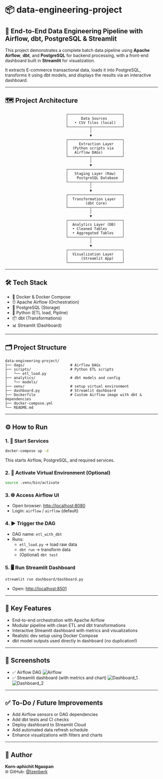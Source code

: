 # 📦 data-engineering-project

## 🚀 End-to-End Data Engineering Pipeline with Airflow, dbt, PostgreSQL & Streamlit

This project demonstrates a complete batch data pipeline using **Apache Airflow**, **dbt**, and **PostgreSQL** for backend processing, with a front-end dashboard built in **Streamlit** for visualization.

It extracts E-commerce transactional data, loads it into PostgreSQL, transforms it using dbt models, and displays the results via an interactive dashboard.

---

## 🗺️ Project Architecture
                                ┌─────────────────────────┐
                                │      Data Sources       │
                                │   • CSV files (local)   │
                                └──────────┬──────────────┘
                                           │
                                           ▼
                                ┌─────────────────────────┐
                                │     Extraction Layer    │
                                │  (Python scripts via    │
                                │   Airflow DAGs)         │
                                └──────────┬──────────────┘
                                           │
                                           ▼
                                ┌─────────────────────────┐
                                │   Staging Layer (Raw)   │
                                │    PostgreSQL Database  │
                                └──────────┬──────────────┘
                                           │
                                           ▼
                                ┌─────────────────────────┐
                                │  Transformation Layer   │
                                │        (dbt Core)       │
                                └──────────┬──────────────┘
                                           │
                                           ▼
                                ┌─────────────────────────┐
                                │  Analytics Layer (DB)   │
                                │  • Cleaned Tables       │
                                │  • Aggregated Tables    │
                                └──────────┬──────────────┘
                                           │
                                           ▼
                                ┌─────────────────────────┐
                                │  Visualization Layer    │
                                │      (Streamlit App)    │
                                └─────────────────────────┘


---

## 🛠️ Tech Stack

- 🐳 Docker & Docker Compose
- ⏰ Apache Airflow (Orchestration)
- 🐘 PostgreSQL (Storage)
- 🐍 Python (ETL load, Pipline)
- 📦 dbt (Transformations)
- 📊 Streamlit (Dashboard)

---

## 🗂️ Project Structure

```
data-engineering-project/
├── dags/                     # Airflow DAGs
├── scripts/                  # Python ETL scripts
│   └── etl_load.py
├── analytics/                # dbt models and config
│   └── models/
├── venv/                     # setup virtual environment
├── dashboard.py              # Streamlit dashboard
├── Dockerfile                # Custom Airflow image with dbt & dependencies          
├── docker-compose.yml
└── README.md
```

---

## ⚙️ How to Run

### 1. 🐳 Start Services

```bash
docker-compose up -d
```

This starts Airflow, PostgreSQL, and required services.

### 2. 🧪 Activate Virtual Environment (Optional)

```bash
source .venv/bin/activate
```

### 3. 🌐 Access Airflow UI

- Open browser: [http://localhost:8080](http://localhost:8080)
- Login: `airflow` / `airflow` (default)

### 4. ▶️ Trigger the DAG

- DAG name: `etl_with_dbt`
- Runs:
  - `etl_load.py` → load raw data
  - `dbt run` → transform data
  - (Optional) `dbt test`

### 5. 🖥️ Run Streamlit Dashboard

```bash
streamlit run dashboard/dashboard.py
```

- Open: [http://localhost:8501](http://localhost:8501)

---

## 🧠 Key Features

- End-to-end orchestration with Apache Airflow
- Modular pipeline with clean ETL and dbt transformations
- Interactive Streamlit dashboard with metrics and visualizations
- Realistic dev setup using Docker Compose
- dbt model outputs used directly in dashboard (no duplication!)

---

## 📸 Screenshots

- ✅ Airflow DAG
  ![Airflow](https://github.com/user-attachments/assets/f3bb32a5-8452-449c-8048-c3ab41bc9555)
- ✅ Streamlit dashboard (with metrics and chart)
  ![Dashboard_1](https://github.com/user-attachments/assets/eaeaeede-93b1-4c29-8366-47194e2abdf8)
  ![Dashboard_2](https://github.com/user-attachments/assets/415a4bc0-969b-40d1-b79c-47ea123f4481)

---

## ✅ To-Do / Future Improvements

- Add Airflow sensors or DAG dependencies
- Add dbt tests and CI checks
- Deploy dashboard to Streamlit Cloud
- Add automated data refresh schedule
- Enhance visualizations with filters and charts





---

## 👤 Author

**Korn-aphichit Ngaopan**\
🌐 GitHub: [@Izenberk](https://github.com/Izenberk)
